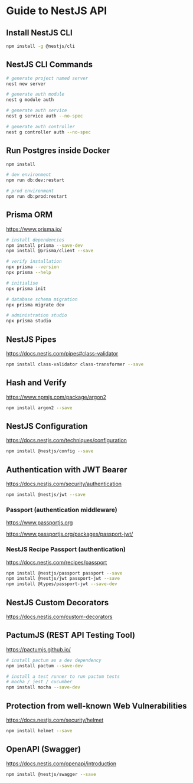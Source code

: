 # Guide to NestJS API

## Install NestJS CLI

```sh
npm install -g @nestjs/cli
```

## NestJS CLI Commands

```sh
# generate project named server
nest new server

# generate auth module
nest g module auth

# generate auth service
nest g service auth --no-spec

# generate auth controller
nest g controller auth --no-spec
```

## Run Postgres inside Docker

```sh
npm install

# dev environment
npm run db:dev:restart

# prod environment
npm run db:prod:restart
```

## Prisma ORM

https://www.prisma.io/

```sh
# install dependencies
npm install prisma --save-dev
npm install @prisma/client --save

# verify installation
npx prisma --version
npx prisma --help

# initialise
npx prisma init

# database schema migration
npx prisma migrate dev

# administration studio
npx prisma studio
```

## NestJS Pipes

https://docs.nestjs.com/pipes#class-validator

```sh
npm install class-validator class-transformer --save
```

## Hash and Verify

https://www.npmjs.com/package/argon2

```sh
npm install argon2 --save
```

## NestJS Configuration

https://docs.nestjs.com/techniques/configuration

```sh
npm install @nestjs/config --save
```

## Authentication with JWT Bearer

https://docs.nestjs.com/security/authentication

```sh
npm install @nestjs/jwt --save
```

### Passport (authentication middleware)

https://www.passportjs.org

https://www.passportjs.org/packages/passport-jwt/

### NestJS Recipe Passport (authentication)

https://docs.nestjs.com/recipes/passport

```sh
npm install @nestjs/passport passport --save
npm install @nestjs/jwt passport-jwt --save
npm install @types/passport-jwt --save-dev
```

## NestJS Custom Decorators

https://docs.nestjs.com/custom-decorators

## PactumJS (REST API Testing Tool)

https://pactumjs.github.io/

```sh
# install pactum as a dev dependency
npm install pactum --save-dev

# install a test runner to run pactum tests
# mocha / jest / cucumber
npm install mocha --save-dev
```

## Protection from well-known Web Vulnerabilities

https://docs.nestjs.com/security/helmet

```sh
npm install helmet --save
```

## OpenAPI (Swagger)

https://docs.nestjs.com/openapi/introduction

```sh
npm install @nestjs/swagger --save
```

